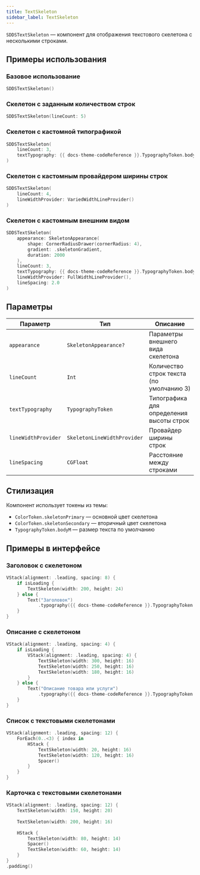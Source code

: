 ```yaml
---
title: TextSkeleton
sidebar_label: TextSkeleton
---
```


`SDDSTextSkeleton` — компонент для отображения текстового скелетона с несколькими строками.

## Примеры использования

### Базовое использование

```swift
SDDSTextSkeleton()
```

### Скелетон с заданным количеством строк

```swift
SDDSTextSkeleton(lineCount: 5)
```

### Скелетон с кастомной типографикой

```swift
SDDSTextSkeleton(
    lineCount: 3,
    textTypography: {{ docs-theme-codeReference }}.TypographyToken.bodyLBold.token
)
```

### Скелетон с кастомным провайдером ширины строк

```swift
SDDSTextSkeleton(
    lineCount: 4,
    lineWidthProvider: VariedWidthLineProvider()
)
```

### Скелетон с кастомным внешним видом

```swift
SDDSTextSkeleton(
    appearance: SkeletonAppearance(
        shape: CornerRadiusDrawer(cornerRadius: 4),
        gradient: .skeletonGradient,
        duration: 2000
    ),
    lineCount: 3,
    textTypography: {{ docs-theme-codeReference }}.TypographyToken.bodyM.token,
    lineWidthProvider: FullWidthLineProvider(),
    lineSpacing: 2.0
)
```

## Параметры

| Параметр | Тип | Описание |
|----------|-----|----------|
| `appearance` | `SkeletonAppearance?` | Параметры внешнего вида скелетона |
| `lineCount` | `Int` | Количество строк текста (по умолчанию 3) |
| `textTypography` | `TypographyToken` | Типографика для определения высоты строк |
| `lineWidthProvider` | `SkeletonLineWidthProvider` | Провайдер ширины строк |
| `lineSpacing` | `CGFloat` | Расстояние между строками |

## Стилизация

Компонент использует токены из темы:

- `ColorToken.skeletonPrimary` — основной цвет скелетона
- `ColorToken.skeletonSecondary` — вторичный цвет скелетона
- `TypographyToken.bodyM` — размер текста по умолчанию

## Примеры в интерфейсе

### Заголовок с скелетоном

```swift
VStack(alignment: .leading, spacing: 8) {
    if isLoading {
        TextSkeleton(width: 200, height: 24)
    } else {
        Text("Заголовок")
            .typography({{ docs-theme-codeReference }}.TypographyToken.headlineL.token)
    }
}
```

### Описание с скелетоном

```swift
VStack(alignment: .leading, spacing: 4) {
    if isLoading {
        VStack(alignment: .leading, spacing: 4) {
            TextSkeleton(width: 300, height: 16)
            TextSkeleton(width: 250, height: 16)
            TextSkeleton(width: 180, height: 16)
        }
    } else {
        Text("Описание товара или услуги")
            .typography({{ docs-theme-codeReference }}.TypographyToken.bodyM.token)
    }
}
```

### Список с текстовыми скелетонами

```swift
VStack(alignment: .leading, spacing: 12) {
    ForEach(0..<3) { index in
        HStack {
            TextSkeleton(width: 20, height: 16)
            TextSkeleton(width: 120, height: 16)
            Spacer()
        }
    }
}
```

### Карточка с текстовыми скелетонами

```swift
VStack(alignment: .leading, spacing: 12) {
    TextSkeleton(width: 150, height: 20)
    
    TextSkeleton(width: 200, height: 16)
    
    HStack {
        TextSkeleton(width: 80, height: 14)
        Spacer()
        TextSkeleton(width: 60, height: 14)
    }
}
.padding()
```
